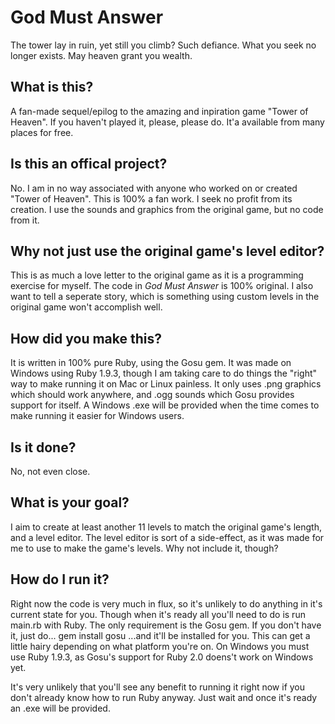 # God Must Answer
The tower lay in ruin, yet still you climb?
Such defiance.  What you seek no longer exists.
May heaven grant you wealth.

## What is this?
A fan-made sequel/epilog to the amazing and inpiration game "Tower of Heaven".  If you haven't played it, please, please do.  It'a available from many places for free.

## Is this an offical project?
No.  I am in no way associated with anyone who worked on or created "Tower of Heaven".  This is 100% a fan work.  I seek no profit from its creation.  I use the sounds and graphics from the original game, but no code from it.

## Why not just use the original game's level editor?
This is as much a love letter to the original game as it is a programming exercise for myself.  The code in *God Must Answer* is 100% original.  I also want to tell a seperate story, which is something using custom levels in the original game won't accomplish well.

## How did you make this?
It is written in 100% pure Ruby, using the Gosu gem.  It was made on Windows using Ruby 1.9.3, though I am taking care to do things the "right" way to make running it on Mac or Linux painless.  It only uses .png graphics which should work anywhere, and .ogg sounds which Gosu provides support for itself.  A Windows .exe will be provided when the time comes to make running it easier for Windows users.

## Is it done?
No, not even close.

## What is your goal?
I aim to create at least another 11 levels to match the original game's length, and a level editor.  The level editor is sort of a side-effect, as it was made for me to use to make the game's levels.  Why not include it, though?

## How do I run it?
Right now the code is very much in flux, so it's unlikely to do anything in it's current state for you.  Though when it's ready all you'll need to do is run main.rb with Ruby.  The only requirement is the Gosu gem.  If you don't have it, just do...
     gem install gosu
...and it'll be installed for you.  This can get a little hairy depending on what platform you're on.  On Windows you must use Ruby 1.9.3, as Gosu's support for Ruby 2.0 doens't work on Windows yet.

It's very unlikely that you'll see any benefit to running it right now if you don't already know how to run Ruby anyway.  Just wait and once it's ready an .exe will be provided.
